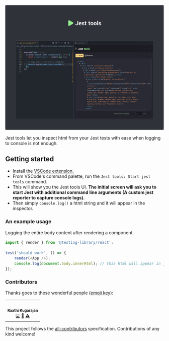 <img src="https://raw.githubusercontent.com/Raathigesh/Jest-tools/main/icons/Github%20banner.png">

Jest tools let you inspect html from your Jest tests with ease when logging to console is not enough.

## Getting started

-   Install the [VSCode extension.](https://marketplace.visualstudio.com/items?itemName=Raathigeshan.jest-tools)
-   From VSCode's command palette, run the `Jest tools: Start jest tools` command.
-   This will show you the Jest tools UI. **The initial screen will ask you to start Jest with additional command line arguments (A custom jest reporter to capture console logs).**
-   Then simply `console.log()` a html string and it will appear in the inspector.

### An example usage

Logging the entire body content after rendering a component.

```javascript
import { render } from '@testing-library/react';

test('should work', () => {
    render(<App />);
    console.log(document.body.innerHtml); // this html will appear in jest tools
});
```

### Contributors

Thanks goes to these wonderful people ([emoji key](https://allcontributors.org/docs/en/emoji-key)):

<!-- ALL-CONTRIBUTORS-LIST:START - Do not remove or modify this section -->
<!-- prettier-ignore-start -->
<!-- markdownlint-disable -->
<table>
  <tr>
    <td align="center"><a href="https://twitter.com/Raathigesh"><img src="https://avatars0.githubusercontent.com/u/3108160?v=4" width="100px;" alt=""/><br /><sub><b>Raathi Kugarajan</b></sub></a><br /><a href="https://github.com/Raathigesh/waypoint/commits?author=Raathigesh" title="Code">💻</a> <a href="https://github.com/Raathigesh/waypoint/commits?author=Raathigesh" title="Documentation">📖</a> <a href="https://github.com/Raathigesh/waypoint/commits?author=Raathigesh" title="Tests">⚠️</a></td>
  </tr>
</table>

<!-- markdownlint-enable -->
<!-- prettier-ignore-end -->

<!-- ALL-CONTRIBUTORS-LIST:END -->

This project follows the [all-contributors](https://github.com/all-contributors/all-contributors) specification. Contributions of any kind welcome!

